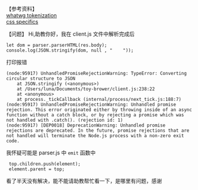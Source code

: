 
【参考资料】  
[whatwg tokenization](https://html.spec.whatwg.org/multipage/parsing.html#tokenization)   
[css specifics](https://css-tricks.com/specifics-on-css-specificity/)


【问题】
Hi,助教你好，我在 client.js 文件中解析完成后 
```
let dom = parser.parserHTML(res.body);
console.log(JSON.stringify(dom, null , "    "));
```

打印报错
```
(node:95917) UnhandledPromiseRejectionWarning: TypeError: Converting circular structure to JSON
    at JSON.stringify (<anonymous>)
    at /Users/luna/Documents/toy-brower/client.js:238:22
    at <anonymous>
    at process._tickCallback (internal/process/next_tick.js:188:7)
(node:95917) UnhandledPromiseRejectionWarning: Unhandled promise rejection. This error originated either by throwing inside of an async function without a catch block, or by rejecting a promise which was not handled with .catch(). (rejection id: 1)
(node:95917) [DEP0018] DeprecationWarning: Unhandled promise rejections are deprecated. In the future, promise rejections that are not handled will terminate the Node.js process with a non-zero exit code.

```

我怀疑可能是 parser.js 中 `emit` 函数中
```
 top.children.push(element);
 element.parent = top;
```
看了半天没有解决，能不能请助教帮忙看一下，是哪里有问题，感谢
